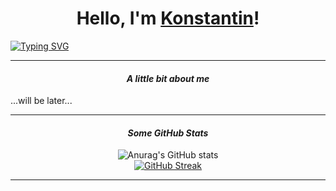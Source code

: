 <h1 align="center">Hello, I'm 
  <a href="https://t.me/KNST_XXX" target="_blank">Konstantin</a>!
</h1>
<a href="https://t.me/KNST_XXX"><img src="https://readme-typing-svg.herokuapp.com?font=Segoe+UI&weight=300&size=20&duration=2500&pause=1000&color=F7F7F7&background=FFFFFF00&repeat=false&random=false&width=1000&height=30&center=true&lines=Junior+Python+backend-developer+with+petroleum+engineering+specialization" alt="Typing SVG" /></a>
<hr>
<h4 align="center"><i>A little bit about me</i></h4>
...will be later...
<hr>
<h4 align="center"><i>Some GitHub Stats</i></h4>
<div align="center">
  <img src="https://github-readme-stats.vercel.app/api?username=Knstxx&show_icons=true&theme=highcontrast" alt="Anurag's GitHub stats" />
</div>
<div align="center">
  <a href="https://git.io/streak-stats">
    <img src="https://streak-stats.demolab.com/?user=Knstxx&theme=merko" alt="GitHub Streak" />
  </a>
</div>
<hr>
